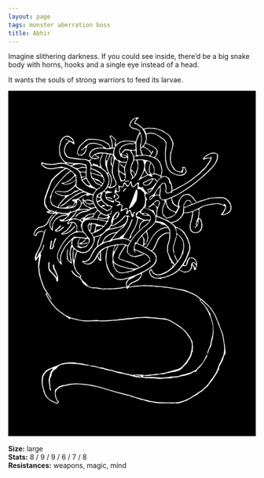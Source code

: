 ```yaml
---
layout: page
tags: monster aberration boss
title: Abhir
---
```


Imagine slithering darkness. If you could see inside, there’d be a big snake body with horns, hooks and a single eye instead of a head.

It wants the souls of strong warriors to feed its larvae.

<img src="/images/Abhir.png" alt="Bonjour"> </div>

**Size:** large <br>
**Stats:** 8 / 9 / 9 / 6 / 7 / 8 <br>
**Resistances:** weapons, magic, mind

